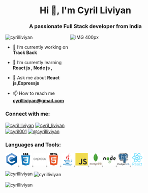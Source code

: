 <h1 align="center">Hi 👋, I'm Cyril Liviyan</h1>
<h3 align="center">A passionate Full Stack developer from India</h3>
<img align="right" alt="IMG 400px" src="https://i.pinimg.com/originals/27/82/f9/2782f930fe6f9c911c19f0431da0eab5.jpg"  width="300" height="300"/>

<p align="left"> <img src="https://komarev.com/ghpvc/?username=cyrilliviyan&label=Profile%20views&color=0e75b6&style=flat" alt="cyrilliviyan" /> </p>

- 🔭 I’m currently working on ****Track Back****

- 🌱 I’m currently learning **React js , Node js ,**

- 💬 Ask me about **React js,Expressjs**

- 📫 How to reach me **cyrilliviyan@gmail.com**

<h3 align="left">Connect with me:</h3>
<p align="left">
<a href="https://linkedin.com/in/cyril liviyan" target="blank"><img align="center" src="https://raw.githubusercontent.com/rahuldkjain/github-profile-readme-generator/master/src/images/icons/Social/linked-in-alt.svg" alt="cyril liviyan" height="30" width="40" /></a>
<a href="https://instagram.com/cyril_liviyan" target="blank"><img align="center" src="https://raw.githubusercontent.com/rahuldkjain/github-profile-readme-generator/master/src/images/icons/Social/instagram.svg" alt="cyril_liviyan" height="30" width="40" /></a>
<a href="https://www.leetcode.com/cyril001" target="blank"><img align="center" src="https://raw.githubusercontent.com/rahuldkjain/github-profile-readme-generator/master/src/images/icons/Social/leet-code.svg" alt="cyril001" height="30" width="40" /></a>
<a href="https://www.hackerearth.com/@cyrilliviyan" target="blank"><img align="center" src="https://raw.githubusercontent.com/rahuldkjain/github-profile-readme-generator/master/src/images/icons/Social/hackerearth.svg" alt="@cyrilliviyan" height="30" width="40" /></a>
</p>

<h3 align="left">Languages and Tools:</h3>
<p align="left"> <a href="https://www.cprogramming.com/" target="_blank" rel="noreferrer"> <img src="https://raw.githubusercontent.com/devicons/devicon/master/icons/c/c-original.svg" alt="c" width="40" height="40"/> </a> <a href="https://www.w3schools.com/css/" target="_blank" rel="noreferrer"> <img src="https://raw.githubusercontent.com/devicons/devicon/master/icons/css3/css3-original-wordmark.svg" alt="css3" width="40" height="40"/> </a> <a href="https://expressjs.com" target="_blank" rel="noreferrer"> <img src="https://raw.githubusercontent.com/devicons/devicon/master/icons/express/express-original-wordmark.svg" alt="express" width="40" height="40"/> </a> <a href="https://www.w3.org/html/" target="_blank" rel="noreferrer"> <img src="https://raw.githubusercontent.com/devicons/devicon/master/icons/html5/html5-original-wordmark.svg" alt="html5" width="40" height="40"/> </a> <a href="https://www.java.com" target="_blank" rel="noreferrer"> <img src="https://raw.githubusercontent.com/devicons/devicon/master/icons/java/java-original.svg" alt="java" width="40" height="40"/> </a> <a href="https://developer.mozilla.org/en-US/docs/Web/JavaScript" target="_blank" rel="noreferrer"> <img src="https://raw.githubusercontent.com/devicons/devicon/master/icons/javascript/javascript-original.svg" alt="javascript" width="40" height="40"/> </a> <a href="https://www.mongodb.com/" target="_blank" rel="noreferrer"> <img src="https://raw.githubusercontent.com/devicons/devicon/master/icons/mongodb/mongodb-original-wordmark.svg" alt="mongodb" width="40" height="40"/> </a> <a href="https://nodejs.org" target="_blank" rel="noreferrer"> <img src="https://raw.githubusercontent.com/devicons/devicon/master/icons/nodejs/nodejs-original-wordmark.svg" alt="nodejs" width="40" height="40"/> </a> <a href="https://www.postgresql.org" target="_blank" rel="noreferrer"> <img src="https://raw.githubusercontent.com/devicons/devicon/master/icons/postgresql/postgresql-original-wordmark.svg" alt="postgresql" width="40" height="40"/> </a> <a href="https://reactjs.org/" target="_blank" rel="noreferrer"> <img src="https://raw.githubusercontent.com/devicons/devicon/master/icons/react/react-original-wordmark.svg" alt="react" width="40" height="40"/> </a> </p>

<p><img align="left" src="https://github-readme-stats.vercel.app/api/top-langs?username=cyrilliviyan&show_icons=true&locale=en&layout=compact" alt="cyrilliviyan" /></p>

<p>&nbsp;<img align="center" src="https://github-readme-stats.vercel.app/api?username=cyrilliviyan&show_icons=true&locale=en" alt="cyrilliviyan" /></p>

<p><img align="center" src="https://github-readme-streak-stats.herokuapp.com/?user=cyrilliviyan&" alt="cyrilliviyan" /></p>

